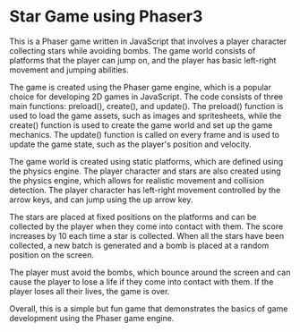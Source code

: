 # Star Game using Phaser3



This is a Phaser game written in JavaScript that involves a player character collecting stars while avoiding bombs. The game world consists of platforms that the player can jump on, and the player has basic left-right movement and jumping abilities.

The game is created using the Phaser game engine, which is a popular choice for developing 2D games in JavaScript. The code consists of three main functions: preload(), create(), and update(). The preload() function is used to load the game assets, such as images and spritesheets, while the create() function is used to create the game world and set up the game mechanics. The update() function is called on every frame and is used to update the game state, such as the player's position and velocity.

The game world is created using static platforms, which are defined using the physics engine. The player character and stars are also created using the physics engine, which allows for realistic movement and collision detection. The player character has left-right movement controlled by the arrow keys, and can jump using the up arrow key.

The stars are placed at fixed positions on the platforms and can be collected by the player when they come into contact with them. The score increases by 10 each time a star is collected. When all the stars have been collected, a new batch is generated and a bomb is placed at a random position on the screen.

The player must avoid the bombs, which bounce around the screen and can cause the player to lose a life if they come into contact with them. If the player loses all their lives, the game is over.

Overall, this is a simple but fun game that demonstrates the basics of game development using the Phaser game engine.
